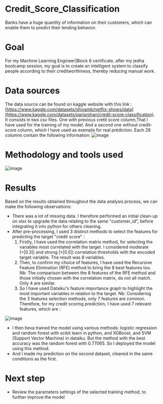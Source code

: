 # Credit_Score_Classification
Banks have a huge quantity of information on their customers, which can enable them to predict their lending behavior. 

# Goal
For my Machine Learning Engineer|Block 6 certificate, after my jedha bootcamp session, my goal is to create an intelligent system to classify people according to their creditworthiness, thereby reducing manual work.

# Data sources
The data source can be found on kaggle website with this link : [https://www.kaggle.com/datasets/shivamb/netflix-shows/data](https://www.kaggle.com/datasets/parisrohan/credit-score-classification). 
It consists in two csv files. One with previous cretit score column,That I have used for the training of my model. And a second one without credit-score column, which I have used as exemple for real prédiction.
Each 28 columns contain the following information: 
![image](https://github.com/MichAdeola/Credit_Score_Classification/assets/105505715/f80f10bb-adcb-4ce8-a0c3-bff710d99450)

# Methodology and tools used
![image](https://github.com/MichAdeola/Credit_Score_Classification/assets/105505715/656f5668-396c-4425-8070-625f2d579fed)

# Results
Based on the results obtained throughout the data analysis process, we can make the following observations:

- There was a lot of missing data. I therefore performed an initial clean-up on xlsx to upgrade the data relating to the same "customer_id", before integrating it into python for others cleaning. 
- After pre-processing, I used 3 distinct methods to select the features for predicting the target "credit score" : 
  1. Firstly, I have used the correlation matrix method, for selecting the variables most correlated with the target.  I considered moderate (>|0.3|) and strong (>|0.5|) correlation thresholds with the encoded target variable. The result was 8 variables.
  2. Then, to confirm my choice of features, I have used the Recursive Feature Elimination (RFE) method to bring the 8 best features too.
  Nb: The comparison between the 8 features of the RFE method and those initially chosen with the correlation matrix, do not all match. Only 4 are similar. 
  3. So I have used Dataiku's feature importance graph to highlight the most important variables in relation to the target. 
  Nb: Considering the 3 features selection methods, only 7 features are common. Therefore, for my credit scoring prediction, I have used 7 relevant features, which are :

![image](https://github.com/MichAdeola/Credit_Score_Classification/assets/105505715/9ff9692d-e1a7-4251-9ec7-7845243f913d)

- I then heva trained the model using various methods:  logistic regression and random forest with scikit learn in python, and XGBoost, and SVM (Support Vector Machine) in dataiku. But the method with the best accuracy was the random forest with 0.77065. So I deployed the model using this method.
- And I made my prediction on the second dataset, cleaned in the same conditions as the first.

# Next step
- Review the parameters settings of the selected training method, to further improve the model
